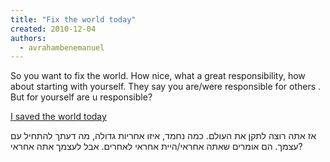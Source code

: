 ```yaml
---
title: "Fix the world today"
created: 2010-12-04
authors: 
  - avrahambenemanuel
---
```

So you want to fix the world. How nice, what a great responsibility, how about starting with yourself. They say you are/were responsible for others . But for yourself are u responsible?

[I saved the world today](https://www.facebook.com/RonitShahar1/videos/1558792968198077)

אז אתה רוצה לתקן את העולם. כמה נחמד, איזו אחריות גדולה, מה דעתך להתחיל עם עצמך. הם אומרים שאתה אחראי/היית אחראי לאחרים. אבל לעצמך אתה אחראי?